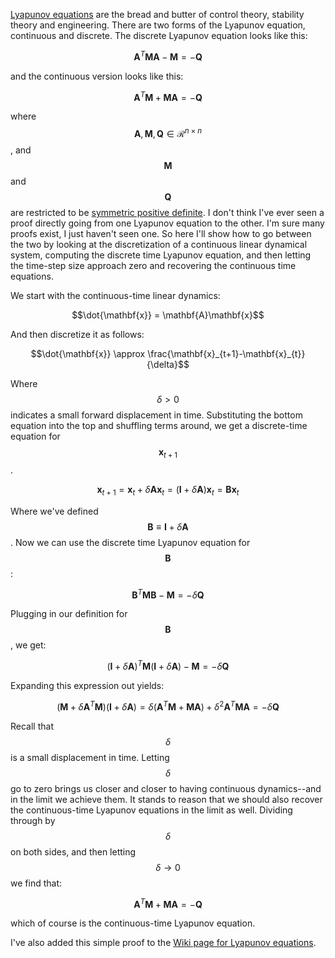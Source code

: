 [Lyapunov equations](https://en.wikipedia.org/wiki/Lyapunov_equation) are the bread and butter of control theory, stability theory and engineering. There are two forms of the Lyapunov equation, continuous and discrete. The discrete Lyapunov equation looks like this:

$$\mathbf{A}^T\mathbf{M}\mathbf{A} - \mathbf{M} = -\mathbf{Q}$$ 

and the continuous version looks like this: 

 $$\mathbf{A}^T\mathbf{M} + \mathbf{M}\mathbf{A} = -\mathbf{Q}$$ 

where $$\mathbf{A},\mathbf{M},\mathbf{Q} \in \mathcal{R}^{n \times n}$$ , and $$\mathbf{M}$$ and $$\mathbf{Q}$$ are restricted to be [symmetric positive definite](https://en.wikipedia.org/wiki/Definite_symmetric_matrix). I don't think I've ever seen a proof directly going from one Lyapunov equation to the other. I'm sure many proofs exist, I just haven't seen one. So here I'll show how to go between the two by looking at the discretization of a continuous linear dynamical system, computing the discrete time Lyapunov equation, and then letting the time-step size approach zero and recovering the continuous time equations. 

We start with the continuous-time linear dynamics:

$$\dot{\mathbf{x}} = \mathbf{A}\mathbf{x}$$

And then discretize it as follows:

$$\dot{\mathbf{x}} \approx \frac{\mathbf{x}_{t+1}-\mathbf{x}_{t}}{\delta}$$ 

Where $$\delta > 0 $$ indicates a small forward displacement in time. Substituting the bottom equation into the top and shuffling terms around, we get a discrete-time equation for $$\mathbf{x}_{t+1}$$.

$$\mathbf{x}_{t+1} = \mathbf{x}_t + \delta \mathbf{A} \mathbf{x}_t = (\mathbf{I} + \delta\mathbf{A})\mathbf{x}_t = \mathbf{B}\mathbf{x}_t$$ 

Where we've defined $$\mathbf{B} \equiv \mathbf{I} + \delta\mathbf{A}$$. Now we can use the discrete time Lyapunov equation for $$\mathbf{B}$$ :

$$\mathbf{B}^T\mathbf{M}\mathbf{B} - \mathbf{M} = -\delta\mathbf{Q}$$ 

Plugging in our definition for $$\mathbf{B}$$, we get:

$$(\mathbf{I} + \delta \mathbf{A})^T\mathbf{M}(\mathbf{I} + \delta \mathbf{A}) - \mathbf{M} = -\delta \mathbf{Q}$$ 

Expanding this expression out yields:

$$(\mathbf{M} + \delta \mathbf{A}^T\mathbf{M}) (\mathbf{I} + \delta \mathbf{A}) = \delta(\mathbf{A}^T\mathbf{M} + \mathbf{M}\mathbf{A}) + \delta^2 \mathbf{A}^T\mathbf{M}\mathbf{A} = -\delta \mathbf{Q}$$  

Recall that $$\delta$$ is a small displacement in time. Letting $$\delta$$ go to zero brings us closer and closer to having continuous dynamics--and in the limit we achieve them. It stands to reason that we should also recover the continuous-time Lyapunov equations in the limit as well. Dividing through by $$\delta$$ on both sides, and then letting $$\delta \rightarrow 0$$ we find that:

 $$\mathbf{A}^T\mathbf{M} + \mathbf{M}\mathbf{A} = -\mathbf{Q}$$ 

which of course is the continuous-time Lyapunov equation. 

I've also added this simple proof to the [Wiki page for Lyapunov equations](https://en.wikipedia.org/wiki/Lyapunov_equation#Relationship_Between_Discrete_and_Continuous_Lyapunov_Equations).







